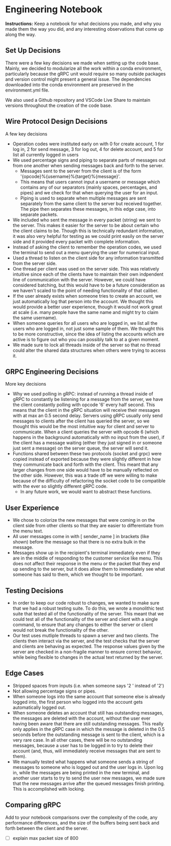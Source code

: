 # Engineering Notebook

**Instructions:** Keep a notebook for what decisions you made, and why you made them the way you did, and any interesting observations that come up along the way.

## Set Up Decisions
There were a few key decisions we made when setting up the code base. Mainly, we decided to modularize all the work within a conda environment, particularly because the gRPC unit would require so many outside packages and version control might present a general issue. The dependencies downloaded into the conda environment are preserved in the environment.yml file. 

We also used a Github repository and VSCode Live Share to maintain versions throughout the creation of the code base.

## Wire Protocol Design Decisions
A few key decisions
- Operation codes were instituted early on with 0 for create account, 1 for log in, 2 for send message, 3 for log out, 4 for delete account, and 5 for list all currently logged in users
- We used percentage signs and piping to separate parts of messages out from one another when sending messages back and forth to the server. 
    - Messages sent to the server from the client is of the form '{opcode}%{username}%{target}%{message}'.
    - This means that users cannot input a username or message which contains any of our separators (mainly spaces, percentages, and pipes) and we check for that when querying the user for an input. 
    - Piping is used to separate when multiple messages are sent separately from the same client to the server but received together. The pipe then separates these messages, in this edge case, into separate packets. 
- We included who sent the message in every packet (string) we sent to the server. This makes it easier for the server to be about certain who the client claims to be. Though this is technically redundant information, it was also very helpful for testing as we could print easily on the server side and it provided every packet with complete information. 
- Instead of asking the client to remember the operation codes, we used the terminal to send out a menu querying the user for numerical input.
- Used a thread to listen on the client side for any information transmitted from the server side. 
- One thread per client was used on the server side. This was relatively intuitive since each of the clients have to maintain their own indpendent line of communication with the server. However, we could have considered batching, but this would have to be a future consideration as we haven't scaled to the point of needing functionality of that caliber. 
- If the user already exists when someone tries to create an account, we just automatically log that person into the account. We thought this would provide a better user experience, though it would not work great at scale (i.e. many people have the same name and might try to claim the same username).
- When someone queries for all users who are logged in, we list all the users who are logged in, not just some sample of them. We thought this to be more constructive, since the idea of listing the accounts which are active is to figure out who you can possibly talk to at a given moment. 
- We made sure to lock all threads inside of the server so that no thread could alter the shared data structures when others were trying to access it. 

## GRPC Engineering Decisions
More key decisions
- Why we used polling in gRPC: instead of running a thread inside of gRPC to constantly be listening for a message from the server, we have the client constantly polling with opcode '6' every half second. This means that the client in the gRPC situation will receive their messages with at max an 0.5 second delay. Servers using gRPC usually only send messages to clients after the client has queried the server, so we thought this would be the most intuitive way for client and server to communicate. When a client queries the server with opcode 6 (which happens in the background automatically with no input from the user), if the client has a message waiting (either they just signed in or someone just sent a message) on the server queue, the server will send it. 
- Functions shared between these two protocols (socket and grpc) were copied instead of exported because they were slightly different in how they communicate back and forth with the client. This meant that any larger changes from one side would have to be manually reflected on the other side. However, this was a trade off we were willing to make because of the difficulty of refactoring the socket code to be compatible with the ever so slightly different gRPC code. 
    - In any future work, we would want to abstract these functions. 


## User Experience 
- We chose to colorize the new messages that were coming in on the client side from other clients so that they are easier to differentiate from the menu text.
- All user messages come in with [ sender_name ] in brackets (like shown) before the message so that there is no extra bulk in the message.
- Messages show up in the recipient's terminal immediately even if they are in the middle of responding to the customer service like menu. This does not affect their response in the menu or the packet that they end up sending to the server, but it does allow them to immediately see what someone has said to them, which we thought to be important. 


## Testing Decisions
- In order to keep our code robust to changes, we wanted to make sure that we had a robust testing suite. To do this, we wrote a monolithic test suite that tested all of the functionality of the server. This meant that we could test all of the functionality of the server and client with a single command, to ensure that any changes to either the server or client would not break the functionality of the other.
- Our test uses mutliple threads to spawn a server and two clients. The clients then interact via the server, and the test checks that the server and clients are behaving as expected. The response values given by the server are checked in a non-fragile manner to ensure correct behavior, while being flexible to changes in the actual text returned by the server.


## Edge Cases
- Stripped spaces from inputs (i.e. when someone says '2 ' instead of '2')
- Not allowing percentage signs or pipes.
- When someone logs into the same account that someone else is already logged into, the first person who logged into the account gets automatically logged out. 
- When someone deletes an account that still has outstanding messages, the messages are deleted with the account, without the user ever having been aware that there are still outstanding messages. This really only applies in the gRPC case in which the message is deleted in the 0.5 seconds before the outstanding message is sent to the client, which is a very rare case. In all other cases, there will be no outstanding messages, because a user has to be logged in to try to delete their account (and, thus, will immediately receive messages that are sent to them).
- We manually tested what happens what someone sends a string of messages to someone who is logged out and the user logs in. Upon log in, while the messages are being printed in the new terminal, and another user starts to try to send the user new messages, we made sure that the new messages arrive after the queued messages finish printing. This is accomplished with locking. 


## Comparing gRPC
Add to your notebook comparisons over the complexity of the code, any performance differences, and the size of the buffers being sent back and forth between the client and the server.

- [ ] explain max packet size of 800